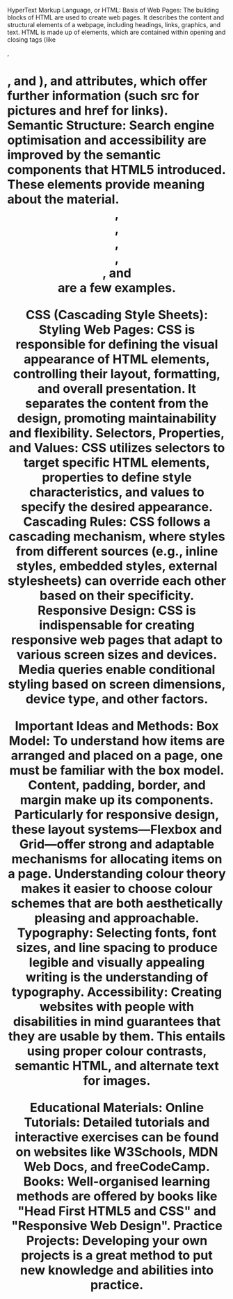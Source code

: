 HyperText Markup Language, or HTML:
Basis of Web Pages: The building blocks of HTML are used to create web pages. 
It describes the content and structural elements of a webpage, including headings, links, graphics, and text.
HTML is made up of elements, which are contained within opening and closing tags (like <p>, <h1>, and <img>), and attributes, which offer further information (such src for pictures and href for links).
Semantic Structure: Search engine optimisation and accessibility are improved by the semantic components that HTML5 introduced. These elements provide meaning about the material.<header>, <nav>, <main>, <article>, <section>, and <footer> are a few examples.
  
CSS (Cascading Style Sheets):
Styling Web Pages: CSS is responsible for defining the visual appearance of HTML elements, controlling their layout, formatting, and overall presentation. 
It separates the content from the design, promoting maintainability and flexibility.
Selectors, Properties, and Values: CSS utilizes selectors to target specific HTML elements, properties to define style characteristics, and values to specify the desired appearance.
Cascading Rules: CSS follows a cascading mechanism, where styles from different sources (e.g., inline styles, embedded styles, external stylesheets) can override each other based on their specificity.
Responsive Design: CSS is indispensable for creating responsive web pages that adapt to various screen sizes and devices.
Media queries enable conditional styling based on screen dimensions, device type, and other factors.

Important Ideas and Methods:
Box Model: To understand how items are arranged and placed on a page, one must be familiar with the box model. Content, padding, border, and margin make up its components.
Particularly for responsive design, these layout systems—Flexbox and Grid—offer strong and adaptable mechanisms for allocating items on a page.
Understanding colour theory makes it easier to choose colour schemes that are both aesthetically pleasing and approachable.
Typography: Selecting fonts, font sizes, and line spacing to produce legible and visually appealing writing is the understanding of typography.
Accessibility: Creating websites with people with disabilities in mind guarantees that they are usable by them. 
This entails using proper colour contrasts, semantic HTML, and alternate text for images.

Educational Materials:
Online Tutorials: Detailed tutorials and interactive exercises can be found on websites like W3Schools, MDN Web Docs, and freeCodeCamp.
Books: Well-organised learning methods are offered by books like "Head First HTML5 and CSS" and "Responsive Web Design".
Practice Projects: Developing your own projects is a great method to put new knowledge and abilities into practice.
